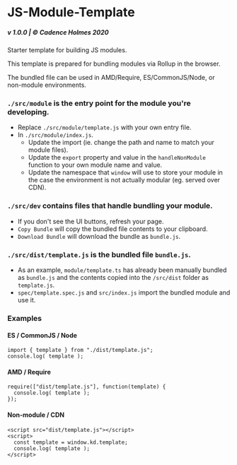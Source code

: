 # JS-Module-Template

##### v 1.0.0 | © Cadence Holmes 2020

Starter template for building JS modules.

This template is prepared for bundling modules via Rollup in the browser.

The bundled file can be used in AMD/Require, ES/CommonJS/Node, or non-module environments.

### `./src/module` is the entry point for the module you're developing.

- Replace `./src/module/template.js` with your own entry file.
- In `./src/module/index.js`.
  - Update the import (ie. change the path and name to match your module files).
  - Update the `export` property and value in the `handleNonModule` function to your own module name and value.
  - Update the namespace that `window` will use to store your module in the case the environment is not actually modular (eg. served over CDN).

### `./src/dev` contains files that handle bundling your module.

- If you don't see the UI buttons, refresh your page.
- `Copy Bundle` will copy the bundled file contents to your clipboard.
- `Download Bundle` will download the bundle as `bundle.js`.

### `./src/dist/template.js` is the bundled file `bundle.js`.

- As an example, `module/template.ts` has already been manually bundled as `bundle.js` and the contents copied into the `/src/dist` folder as `template.js`.
- `spec/template.spec.js` and `src/index.js` import the bundled module and use it.

### Examples

#### ES / CommonJS / Node

```
import { template } from "./dist/template.js";
console.log( template );
```

#### AMD / Require

```
require(["dist/template.js"], function(template) {
  console.log( template );
});
```

#### Non-module / CDN

```
<script src="dist/template.js"></script>
<script>
  const template = window.kd.template;
  console.log( template );
</script>
```

